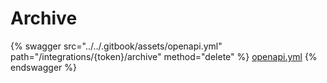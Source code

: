 # Archive

{% swagger src="../../.gitbook/assets/openapi.yml" path="/integrations/{token}/archive" method="delete" %}
[openapi.yml](../../.gitbook/assets/openapi.yml)
{% endswagger %}
